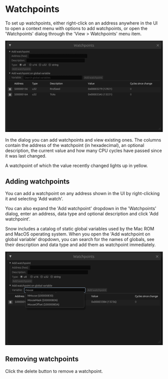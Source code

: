 # Watchpoints

To set up watchpoints, either right-click on an address anywhere in the UI
to open a context menu with options to add watchpoints, or open the
'Watchpoints' dialog through the 'View > Watchpoints' menu item.

![Watchpoints](../../images/watch.png)

In the dialog you can add watchpoints and view existing ones. The columns
contain the address of the watchpoint (in hexadecimal), an optional
description, the current value and how many CPU cycles have passed since it
was last changed.

A watchpoint of which the value recently changed lights up in yellow.

## Adding watchpoints

You can add a watchpoint on any address shown in the UI by right-clicking
it and selecting 'Add watch'.

You can also expand the 'Add watchpoint' dropdown in the 'Watchpoints'
dialog, enter an address, data type and optional description and click
'Add watchpoint'.

Snow includes a catalog of static global variables used by the Mac ROM and
MacOS operating system. When you open the 'Add watchpoint on global variable'
dropdown, you can search for the names of globals, see their description and
data type and add them as watchpoint immediately.

![Watchpoints globals search](../../images/watch_search.png)

## Removing watchpoints

Click the <span class="material-symbols-rounded">delete</span> button to
remove a watchpoint.
